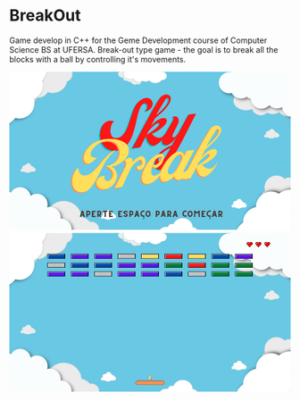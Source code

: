 # BreakOut
Game develop in C++ for the Geme Development course of Computer Science BS at UFERSA.
Break-out type game - the goal is to break all the blocks with a ball by controlling it's movements.

![First Screen](PacMan/Resources/breakout.png)
![Gaming Screen](PacMan/Resources/breakout_screen.jpeg)
